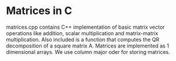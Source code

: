 # Matrices in C
matrices.cpp contains C++ implementation of basic matrix vector operations like addition, scalar multiplication and matrix-matrix multiplication. 
Also included is a function that computes the QR decomposition of a square matrix A. Matrices are implemented as 1 dimensional arrays.
We use column major oder for storing matrices. 
